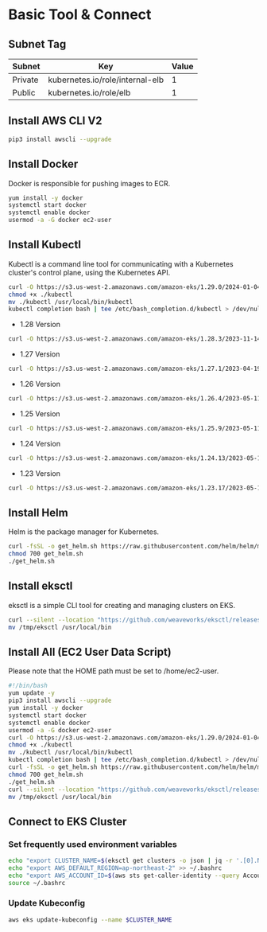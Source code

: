 # Basic Tool & Connect
## Subnet Tag
|Subnet|Key|Value|
|---|---|---|
|Private|kubernetes.io/role/internal-elb|1|
|Public|kubernetes.io/role/elb|1|

## Install AWS CLI V2
``` bash
pip3 install awscli --upgrade
```
## Install Docker
Docker is responsible for pushing images to ECR.
``` bash
yum install -y docker
systemctl start docker
systemctl enable docker
usermod -a -G docker ec2-user
```
## Install Kubectl
Kubectl is a command line tool for communicating with a Kubernetes cluster's control plane, using the Kubernetes API.
``` bash
curl -O https://s3.us-west-2.amazonaws.com/amazon-eks/1.29.0/2024-01-04/bin/linux/amd64/kubectl
chmod +x ./kubectl
mv ./kubectl /usr/local/bin/kubectl
kubectl completion bash | tee /etc/bash_completion.d/kubectl > /dev/null
```

- 1.28 Version
``` bash
curl -O https://s3.us-west-2.amazonaws.com/amazon-eks/1.28.3/2023-11-14/bin/linux/amd64/kubectl
```

- 1.27 Version
``` bash
curl -O https://s3.us-west-2.amazonaws.com/amazon-eks/1.27.1/2023-04-19/bin/linux/amd64/kubectl
```

- 1.26 Version
``` bash
curl -O https://s3.us-west-2.amazonaws.com/amazon-eks/1.26.4/2023-05-11/bin/linux/amd64/kubectl
```

- 1.25 Version
``` bash
curl -O https://s3.us-west-2.amazonaws.com/amazon-eks/1.25.9/2023-05-11/bin/linux/amd64/kubectl
```

- 1.24 Version
``` bash
curl -O https://s3.us-west-2.amazonaws.com/amazon-eks/1.24.13/2023-05-11/bin/linux/amd64/kubectl
```

- 1.23 Version
``` bash
curl -O https://s3.us-west-2.amazonaws.com/amazon-eks/1.23.17/2023-05-11/bin/linux/amd64/kubectl
```

## Install Helm
Helm is the package manager for Kubernetes.
``` bash
curl -fsSL -o get_helm.sh https://raw.githubusercontent.com/helm/helm/main/scripts/get-helm-3
chmod 700 get_helm.sh
./get_helm.sh
```
## Install eksctl
eksctl is a simple CLI tool for creating and managing clusters on EKS.
``` bash
curl --silent --location "https://github.com/weaveworks/eksctl/releases/latest/download/eksctl_$(uname -s)_amd64.tar.gz" | tar xz -C /tmp
mv /tmp/eksctl /usr/local/bin
```
## Install All (EC2 User Data Script)
Please note that the HOME path must be set to /home/ec2-user.
``` bash
#!/bin/bash
yum update -y
pip3 install awscli --upgrade
yum install -y docker
systemctl start docker
systemctl enable docker
usermod -a -G docker ec2-user
curl -O https://s3.us-west-2.amazonaws.com/amazon-eks/1.29.0/2024-01-04/bin/linux/amd64/kubectl
chmod +x ./kubectl
mv ./kubectl /usr/local/bin/kubectl
kubectl completion bash | tee /etc/bash_completion.d/kubectl > /dev/null
curl -fsSL -o get_helm.sh https://raw.githubusercontent.com/helm/helm/main/scripts/get-helm-3
chmod 700 get_helm.sh
./get_helm.sh
curl --silent --location "https://github.com/weaveworks/eksctl/releases/latest/download/eksctl_$(uname -s)_amd64.tar.gz" | tar xz -C /tmp
mv /tmp/eksctl /usr/local/bin
```
## Connect to EKS Cluster
### Set frequently used environment variables
```bash
echo "export CLUSTER_NAME=$(eksctl get clusters -o json | jq -r '.[0].Name')" >> ~/.bashrc
echo "export AWS_DEFAULT_REGION=ap-northeast-2" >> ~/.bashrc
echo "export AWS_ACCOUNT_ID=$(aws sts get-caller-identity --query Account --output text)" >> ~/.bashrc
source ~/.bashrc
```
### Update Kubeconfig
``` bash
aws eks update-kubeconfig --name $CLUSTER_NAME
```
